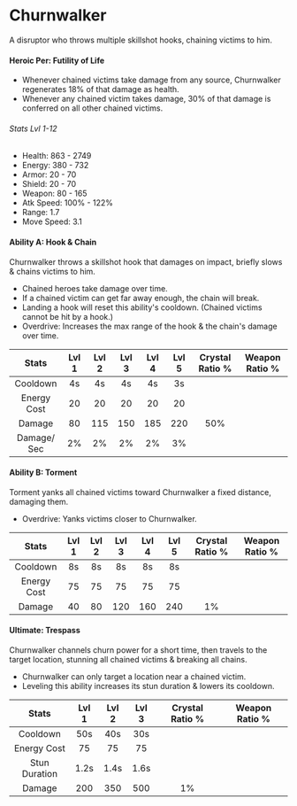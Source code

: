 # Churnwalker

A disruptor who throws multiple skillshot hooks, chaining victims to him.

#### Heroic Per: Futility of Life

* Whenever chained victims take damage from any source, Churnwalker regenerates 18% of that damage as health.
* Whenever any chained victim takes damage, 30% of that damage is conferred on all other chained victims.

###### Stats Lvl 1-12

* Health: 863 - 2749
* Energy: 380 - 732
* Armor: 20 - 70
* Shield: 20 - 70
* Weapon: 80 - 165
* Atk Speed: 100% - 122%
* Range: 1.7
* Move Speed: 3.1

#### Ability A: Hook & Chain

Churnwalker throws a skillshot hook that damages on impact, briefly slows & chains victims to him.

* Chained heroes take damage over time.
* If a chained victim can get far away enough, the chain will break.
* Landing a hook will reset this ability's cooldown. \(Chained victims cannot be hit by a hook.\)
* Overdrive: Increases the max range of the hook & the chain's damage over time.

| Stats | Lvl 1 | Lvl 2 | Lvl 3 | Lvl 4 | Lvl 5 | Crystal      Ratio % | Weapon     Ratio % |
| :---: | :---: | :---: | :---: | :---: | :---: | :---: | :---: |
| Cooldown | 4s | 4s | 4s | 4s | 3s |  |  |
| Energy       Cost | 20 | 20 | 20 | 20 | 20 |  |  |
| Damage | 80 | 115 | 150 | 185 | 220 | 50% |  |
| Damage/     Sec | 2% | 2% | 2% | 2% | 3% |  |  |

#### Ability B: Torment

Torment yanks all chained victims toward Churnwalker a fixed distance, damaging them.

* Overdrive: Yanks victims closer to Churnwalker.

| Stats | Lvl 1 | Lvl 2 | Lvl 3 | Lvl 4 | Lvl 5 | Crystal      Ratio % | Weapon     Ratio % |
| :---: | :---: | :---: | :---: | :---: | :---: | :---: | :---: |
| Cooldown | 8s | 8s | 8s | 8s | 8s |  |  |
| Energy       Cost | 75 | 75 | 75 | 75 | 75 |  |  |
| Damage | 40 | 80 | 120 | 160 | 240 | 1% |  |

#### Ultimate: Trespass

Churnwalker channels churn power for a short time, then travels to the target location, stunning all chained victims & breaking all chains.

* Churnwalker can only target a location near a chained victim.
* Leveling this ability increases its stun duration & lowers its cooldown.

| Stats | Lvl 1 | Lvl 2 | Lvl 3 | Crystal Ratio % | Weapon Ratio % |
| :---: | :---: | :---: | :---: | :---: | :---: |
| Cooldown | 50s | 40s | 30s |  |  |
| Energy Cost | 75 | 75 | 75 |  |  |
| Stun Duration | 1.2s | 1.4s | 1.6s |  |  |
| Damage | 200 | 350 | 500 | 1% |  |



